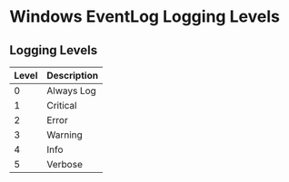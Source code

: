 # Windows EventLog Logging Levels

## Logging Levels

| Level | Description |
|-------|-------------|
| 0     | Always Log  |
| 1     | Critical    |
| 2     | Error       |
| 3     | Warning     |
| 4     | Info        |
| 5     | Verbose     |
